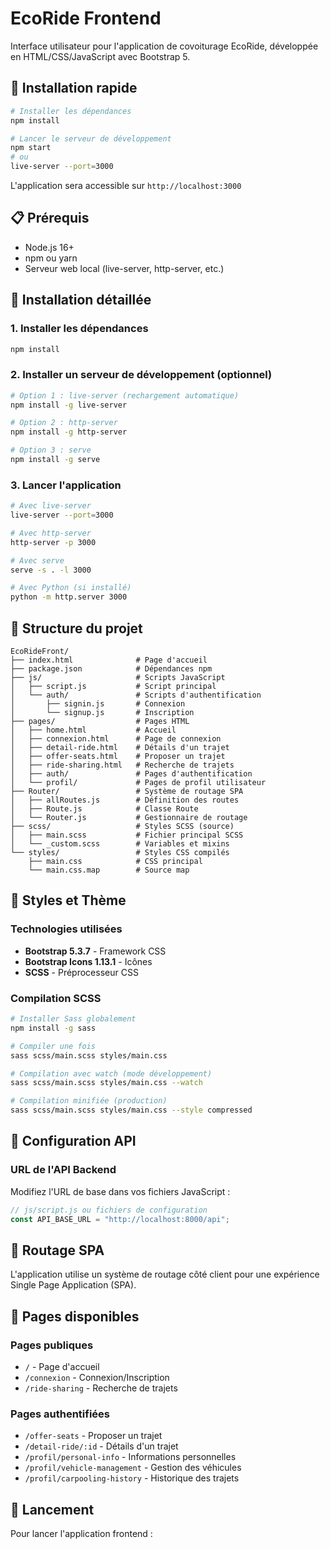 # EcoRide Frontend

Interface utilisateur pour l'application de covoiturage EcoRide, développée en HTML/CSS/JavaScript avec Bootstrap 5.

## 🚀 Installation rapide

```bash
# Installer les dépendances
npm install

# Lancer le serveur de développement
npm start
# ou
live-server --port=3000
```

L'application sera accessible sur `http://localhost:3000`

## 📋 Prérequis

- Node.js 16+
- npm ou yarn
- Serveur web local (live-server, http-server, etc.)

## 🔧 Installation détaillée

### 1. Installer les dépendances

```bash
npm install
```

### 2. Installer un serveur de développement (optionnel)

```bash
# Option 1 : live-server (rechargement automatique)
npm install -g live-server

# Option 2 : http-server
npm install -g http-server

# Option 3 : serve
npm install -g serve
```

### 3. Lancer l'application

```bash
# Avec live-server
live-server --port=3000

# Avec http-server
http-server -p 3000

# Avec serve
serve -s . -l 3000

# Avec Python (si installé)
python -m http.server 3000
```

## 📁 Structure du projet

```
EcoRideFront/
├── index.html              # Page d'accueil
├── package.json            # Dépendances npm
├── js/                     # Scripts JavaScript
│   ├── script.js           # Script principal
│   └── auth/               # Scripts d'authentification
│       ├── signin.js       # Connexion
│       └── signup.js       # Inscription
├── pages/                  # Pages HTML
│   ├── home.html           # Accueil
│   ├── connexion.html      # Page de connexion
│   ├── detail-ride.html    # Détails d'un trajet
│   ├── offer-seats.html    # Proposer un trajet
│   ├── ride-sharing.html   # Recherche de trajets
│   ├── auth/               # Pages d'authentification
│   └── profil/             # Pages de profil utilisateur
├── Router/                 # Système de routage SPA
│   ├── allRoutes.js        # Définition des routes
│   ├── Route.js            # Classe Route
│   └── Router.js           # Gestionnaire de routage
├── scss/                   # Styles SCSS (source)
│   ├── main.scss           # Fichier principal SCSS
│   └── _custom.scss        # Variables et mixins
└── styles/                 # Styles CSS compilés
    ├── main.css            # CSS principal
    └── main.css.map        # Source map
```

## 🎨 Styles et Thème

### Technologies utilisées

- **Bootstrap 5.3.7** - Framework CSS
- **Bootstrap Icons 1.13.1** - Icônes
- **SCSS** - Préprocesseur CSS

### Compilation SCSS

```bash
# Installer Sass globalement
npm install -g sass

# Compiler une fois
sass scss/main.scss styles/main.css

# Compilation avec watch (mode développement)
sass scss/main.scss styles/main.css --watch

# Compilation minifiée (production)
sass scss/main.scss styles/main.css --style compressed
```

## 🔌 Configuration API

### URL de l'API Backend

Modifiez l'URL de base dans vos fichiers JavaScript :

```javascript
// js/script.js ou fichiers de configuration
const API_BASE_URL = "http://localhost:8000/api";
```

## 🧭 Routage SPA

L'application utilise un système de routage côté client pour une expérience Single Page Application (SPA).

## 📱 Pages disponibles

### Pages publiques

- `/` - Page d'accueil
- `/connexion` - Connexion/Inscription
- `/ride-sharing` - Recherche de trajets

### Pages authentifiées

- `/offer-seats` - Proposer un trajet
- `/detail-ride/:id` - Détails d'un trajet
- `/profil/personal-info` - Informations personnelles
- `/profil/vehicle-management` - Gestion des véhicules
- `/profil/carpooling-history` - Historique des trajets

## 🚀 Lancement

Pour lancer l'application frontend :
